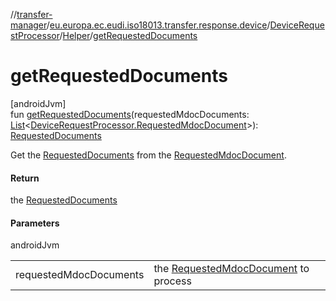 //[transfer-manager](../../../../index.md)/[eu.europa.ec.eudi.iso18013.transfer.response.device](../../index.md)/[DeviceRequestProcessor](../index.md)/[Helper](index.md)/[getRequestedDocuments](get-requested-documents.md)

# getRequestedDocuments

[androidJvm]\
fun [getRequestedDocuments](get-requested-documents.md)(requestedMdocDocuments: [List](https://kotlinlang.org/api/latest/jvm/stdlib/kotlin.collections/-list/index.html)&lt;[DeviceRequestProcessor.RequestedMdocDocument](../-requested-mdoc-document/index.md)&gt;): [RequestedDocuments](../../../eu.europa.ec.eudi.iso18013.transfer.response/-requested-documents/index.md)

Get the [RequestedDocuments](../../../eu.europa.ec.eudi.iso18013.transfer.response/-requested-documents/index.md) from the [RequestedMdocDocument](../-requested-mdoc-document/index.md).

#### Return

the [RequestedDocuments](../../../eu.europa.ec.eudi.iso18013.transfer.response/-requested-documents/index.md)

#### Parameters

androidJvm

| | |
|---|---|
| requestedMdocDocuments | the [RequestedMdocDocument](../-requested-mdoc-document/index.md) to process |
